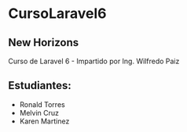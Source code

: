 # CursoLaravel6

## New Horizons

Curso de Laravel 6 - Impartido por Ing. Wilfredo Paiz

## Estudiantes:
- Ronald Torres
- Melvin Cruz
- Karen Martinez
